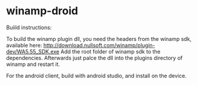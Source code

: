 # winamp-droid
Buiild instructions:

To build the winamp plugin dll, you need the headers from the winamp sdk, available here: http://download.nullsoft.com/winamp/plugin-dev/WA5.55_SDK.exe
Add the root folder of winamp sdk to the dependencies.
Afterwards just palce the dll into the plugins directory of winamp and restart it.

For the android client, build with android studio, and install on the device.

